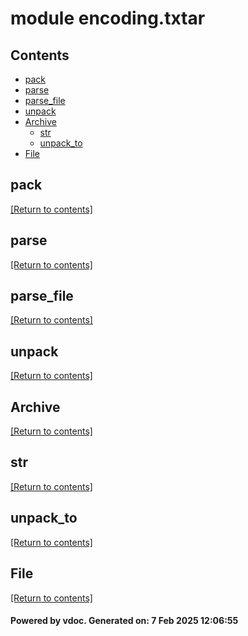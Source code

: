 # module encoding.txtar


## Contents
- [pack](#pack)
- [parse](#parse)
- [parse_file](#parse_file)
- [unpack](#unpack)
- [Archive](#Archive)
  - [str](#str)
  - [unpack_to](#unpack_to)
- [File](#File)

## pack
[[Return to contents]](#Contents)

## parse
[[Return to contents]](#Contents)

## parse_file
[[Return to contents]](#Contents)

## unpack
[[Return to contents]](#Contents)

## Archive
[[Return to contents]](#Contents)

## str
[[Return to contents]](#Contents)

## unpack_to
[[Return to contents]](#Contents)

## File
[[Return to contents]](#Contents)

#### Powered by vdoc. Generated on: 7 Feb 2025 12:06:55

